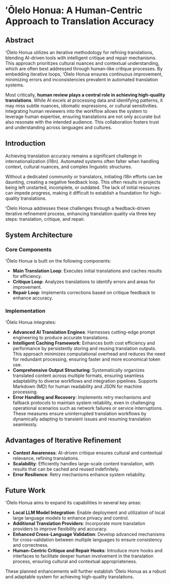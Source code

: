 # ʻŌlelo Honua: A Human-Centric Approach to Translation Accuracy

## Abstract

ʻŌlelo Honua utilizes an iterative methodology for refining translations, blending AI-driven tools with intelligent critique and repair mechanisms. This approach prioritizes cultural nuances and contextual understanding, which are often best addressed through human-like critique processes. By embedding iterative loops, ʻŌlelo Honua ensures continuous improvement, minimizing errors and inconsistencies prevalent in automated translation systems.

Most critically, **human review plays a central role in achieving high-quality translations**. While AI excels at processing data and identifying patterns, it may miss subtle nuances, idiomatic expressions, or cultural sensitivities. Integrating human reviewers into the workflow allows the system to leverage human expertise, ensuring translations are not only accurate but also resonate with the intended audience. This collaboration fosters trust and understanding across languages and cultures.

## Introduction

Achieving translation accuracy remains a significant challenge in internationalization (i18n). Automated systems often falter when handling context, cultural nuances, and complex linguistic structures.

Without a dedicated community or translators, initiating i18n efforts can be daunting, creating a negative feedback loop. This often results in projects being left unstarted, incomplete, or outdated. The lack of initial resources can impede progress, making it difficult to establish a foundation for high-quality translations.

ʻŌlelo Honua addresses these challenges through a feedback-driven iterative refinement process, enhancing translation quality via three key steps: translation, critique, and repair.

## System Architecture

### Core Components

ʻŌlelo Honua is built on the following components:

- **Main Translation Loop**: Executes initial translations and caches results for efficiency.
- **Critique Loop**: Analyzes translations to identify errors and areas for improvement.
- **Repair Loop**: Implements corrections based on critique feedback to enhance accuracy.

### Implementation

ʻŌlelo Honua integrates:
- **Advanced AI Translation Engines**: Harnesses cutting-edge prompt engineering to produce accurate translations.
- **Intelligent Caching Framework**: Enhances both cost efficiency and performance by persistently storing and reusing translation outputs. This approach minimizes computational overhead and reduces the need for redundant processing, ensuring faster and more economical token use.
- **Comprehensive Output Structuring**: Systematically organizes translated content across multiple formats, ensuring seamless adaptability to diverse workflows and integration pipelines. Supports Markdown (MD) for human readability and JSON for machine processing.
- **Error Handling and Recovery**: Implements retry mechanisms and fallback protocols to maintain system reliability, even in challenging operational scenarios such as network failures or service interruptions. These measures ensure uninterrupted translation workflows by dynamically adapting to transient issues and resuming translation seamlessly.

## Advantages of Iterative Refinement

- **Context Awareness**: AI-driven critique ensures cultural and contextual relevance, refining translations.
- **Scalability**: Efficiently handles large-scale content translation, with results that can be cached and reused indefinitely.
- **Error Resilience**: Retry mechanisms enhance system reliability.

## Future Work

ʻŌlelo Honua aims to expand its capabilities in several key areas:

- **Local LLM Model Integration**: Enable deployment and utilization of local large language models to enhance privacy and control.
- **Additional Translation Providers**: Incorporate more translation providers to improve flexibility and accuracy.
- **Enhanced Cross-Language Validation**: Develop advanced mechanisms for cross-validation between multiple languages to ensure consistency and correctness.
- **Human-Centric Critique and Repair Hooks**: Introduce more hooks and interfaces to facilitate deeper human involvement in the translation process, ensuring cultural and contextual appropriateness.

These planned enhancements will further establish ʻŌlelo Honua as a robust and adaptable system for achieving high-quality translations.